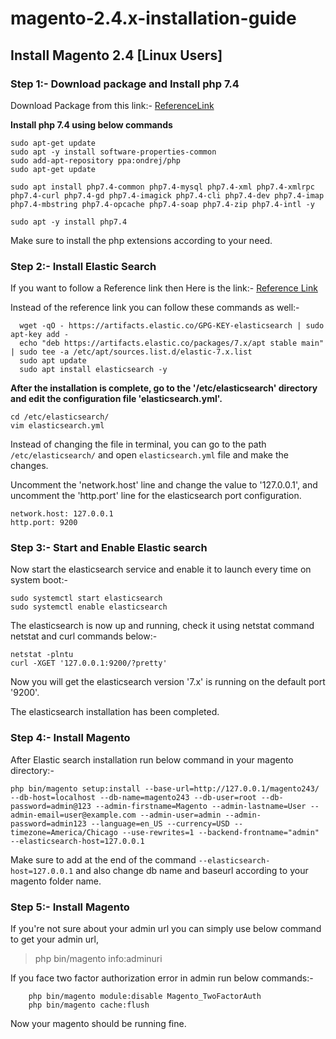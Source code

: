 # magento-2.4.x-installation-guide


## Install Magento 2.4 [Linux Users]

### Step 1:- Download package and Install php 7.4

Download Package from this link:- [ReferenceLink](https://magento.com/tech-resources/download)

**Install php 7.4 using below commands**
```
sudo apt-get update
sudo apt -y install software-properties-common
sudo add-apt-repository ppa:ondrej/php
sudo apt-get update

sudo apt install php7.4-common php7.4-mysql php7.4-xml php7.4-xmlrpc php7.4-curl php7.4-gd php7.4-imagick php7.4-cli php7.4-dev php7.4-imap php7.4-mbstring php7.4-opcache php7.4-soap php7.4-zip php7.4-intl -y

sudo apt -y install php7.4
```

Make sure to install the php extensions according to your need.

### Step 2:- Install Elastic Search

If you want to follow a Reference link then Here is the link:- [Reference Link](https://www.howtoforge.com/tutorial/ubuntu-elastic-stack/)

Instead of the reference link you can follow these commands as well:-
```
  wget -qO - https://artifacts.elastic.co/GPG-KEY-elasticsearch | sudo apt-key add -
  echo "deb https://artifacts.elastic.co/packages/7.x/apt stable main" | sudo tee -a /etc/apt/sources.list.d/elastic-7.x.list
  sudo apt update
  sudo apt install elasticsearch -y
```

**After the installation is complete, go to the '/etc/elasticsearch' directory and edit the configuration file 'elasticsearch.yml'.**
```
cd /etc/elasticsearch/
vim elasticsearch.yml
```

Instead of changing the file in terminal, you can go to the path `/etc/elasticsearch/` and open `elasticsearch.yml` file and make the changes.

Uncomment the 'network.host' line and change the value to '127.0.0.1', and uncomment the 'http.port' line for the elasticsearch port configuration.
```
network.host: 127.0.0.1
http.port: 9200
```

### Step 3:- Start and Enable Elastic search

Now start the elasticsearch service and enable it to launch every time on system boot:-
```
sudo systemctl start elasticsearch
sudo systemctl enable elasticsearch
```

The elasticsearch is now up and running, check it using netstat command netstat and curl commands below:-
```
netstat -plntu
curl -XGET '127.0.0.1:9200/?pretty'
```
  
Now you will get the elasticsearch version '7.x' is running on the default port '9200'.

The elasticsearch installation has been completed.


### Step 4:- Install Magento

After Elastic search installation run below command in your magento directory:-

```
php bin/magento setup:install --base-url=http://127.0.0.1/magento243/ --db-host=localhost --db-name=magento243 --db-user=root --db-password=admin@123 --admin-firstname=Magento --admin-lastname=User --admin-email=user@example.com --admin-user=admin --admin-password=admin123 --language=en_US --currency=USD --timezone=America/Chicago --use-rewrites=1 --backend-frontname="admin" --elasticsearch-host=127.0.0.1
```

Make sure to add at the end of the command `--elasticsearch-host=127.0.0.1` and also change db name and baseurl according to your magento folder name.

### Step 5:- Install Magento

If you're not sure about your admin url you can simply use below command to get your admin url,

> php bin/magento info:adminuri

If you face two factor authorization error in admin run below commands:-
```
	php bin/magento module:disable Magento_TwoFactorAuth
	php bin/magento cache:flush
```

Now your magento should be running fine.


